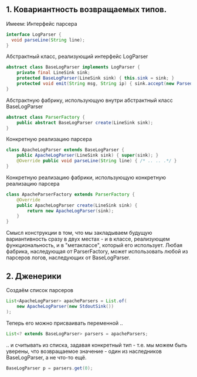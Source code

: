 ## 1. Ковариантность возвращаемых типов.

Имеем:
Интерфейс парсера
```java
interface LogParser {
  void parseLine(String line);
}
```
Абстрактный класс, реализующий интерфейс LogParser
```java
abstract class BaseLogParser implements LogParser {
    private final LineSink sink;
    protected BaseLogParser(LineSink sink) { this.sink = sink; }
    protected void emit(String msg, String ip) { sink.accept(new ParsedLine(msg, ip)); }
}
```
Абстрактную фабрику, использующую внутри абстрактный класс BaseLogParser
```java
abstract class ParserFactory {
    public abstract BaseLogParser create(LineSink sink);
}
```
Конкретную реализацию парсера
```java
class ApacheLogParser extends BaseLogParser {
    public ApacheLogParser(LineSink sink) { super(sink); }
    @Override public void parseLine(String line) { /* .. .. .*/ }
}
```
Конкретную реализацию фабрики, использующую конкретную реализацию парсера
```java
class ApacheParserFactory extends ParserFactory {
    @Override
    public ApacheLogParser create(LineSink sink) {
        return new ApacheLogParser(sink);
    }
}
```
Смысл конструкции в том, что мы закладываем будущую вариантивность сразу в двух местах - и в классе, реализующем функциональность, и в "метаклассе", который его использует.
Любая фабрика, наследующая от ParserFactory, может использовать любой из парсеров логов, наследующих от BaseLogParser. 





## 2. Дженерики
Создаём список парсеров
```java
List<ApacheLogParser> apacheParsers = List.of(
    new ApacheLogParser(new StdoutSink())
);
```
Теперь его можно присваивать переменной ..
```java
List<? extends BaseLogParser> parsers = apacheParsers;
```
.. и считывать из списка, задавая конкретный тип  - т.е. мы можем быть уверены, что возвращаемое значение - один из наследников BaseLogParser, а не что-то ещё.
```java
BaseLogParser p = parsers.get(0);
```
